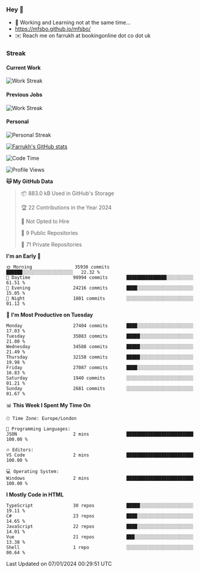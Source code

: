 ### Hey 👋

- 🏃 Working and Learning not at the same time...
- https://mfsbo.github.io/mfsbo/
- ✉️ Reach me on farrukh at bookingonline dot co dot uk

### Streak
#### Current Work
![Work Streak](https://streak-stats.demolab.com/?user=mfsbo)
#### Previous Jobs
![Work Streak](https://streak-stats.demolab.com/?user=farrukhcw)
#### Personal
![Personal Streak](https://streak-stats.demolab.com/?user=farrukhsubhani)

[![Farrukh's GitHub stats](https://github-readme-stats.vercel.app/api?username=mfsbo&hide=stars&count_private=true)](https://github.com/mfsbo/)

<!--START_SECTION:waka-->
![Code Time](http://img.shields.io/badge/Code%20Time-576%20hrs%2029%20mins-blue)

![Profile Views](http://img.shields.io/badge/Profile%20Views-0-blue)

**🐱 My GitHub Data** 

> 📦 883.0 kB Used in GitHub's Storage 
 > 
> 🏆 22 Contributions in the Year 2024
 > 
> 🚫 Not Opted to Hire
 > 
> 📜 9 Public Repositories 
 > 
> 🔑 71 Private Repositories 
 > 
**I'm an Early 🐤** 

```text
🌞 Morning                35930 commits       ██████░░░░░░░░░░░░░░░░░░░   22.32 % 
🌆 Daytime                98994 commits       ███████████████░░░░░░░░░░   61.51 % 
🌃 Evening                24216 commits       ████░░░░░░░░░░░░░░░░░░░░░   15.05 % 
🌙 Night                  1801 commits        ░░░░░░░░░░░░░░░░░░░░░░░░░   01.12 % 
```
📅 **I'm Most Productive on Tuesday** 

```text
Monday                   27404 commits       ████░░░░░░░░░░░░░░░░░░░░░   17.03 % 
Tuesday                  35083 commits       █████░░░░░░░░░░░░░░░░░░░░   21.80 % 
Wednesday                34588 commits       █████░░░░░░░░░░░░░░░░░░░░   21.49 % 
Thursday                 32158 commits       █████░░░░░░░░░░░░░░░░░░░░   19.98 % 
Friday                   27087 commits       ████░░░░░░░░░░░░░░░░░░░░░   16.83 % 
Saturday                 1940 commits        ░░░░░░░░░░░░░░░░░░░░░░░░░   01.21 % 
Sunday                   2681 commits        ░░░░░░░░░░░░░░░░░░░░░░░░░   01.67 % 
```


📊 **This Week I Spent My Time On** 

```text
🕑︎ Time Zone: Europe/London

💬 Programming Languages: 
JSON                     2 mins              █████████████████████████   100.00 % 

🔥 Editors: 
VS Code                  2 mins              █████████████████████████   100.00 % 

💻 Operating System: 
Windows                  2 mins              █████████████████████████   100.00 % 
```

**I Mostly Code in HTML** 

```text
TypeScript               30 repos            █████░░░░░░░░░░░░░░░░░░░░   19.11 % 
C#                       23 repos            ████░░░░░░░░░░░░░░░░░░░░░   14.65 % 
JavaScript               22 repos            ████░░░░░░░░░░░░░░░░░░░░░   14.01 % 
Vue                      21 repos            ███░░░░░░░░░░░░░░░░░░░░░░   13.38 % 
Shell                    1 repo              ░░░░░░░░░░░░░░░░░░░░░░░░░   00.64 % 
```




 Last Updated on 07/01/2024 00:29:51 UTC
<!--END_SECTION:waka-->
<!--
**mfsbo/mfsbo** is a ✨ _special_ ✨ repository because its `README.md` (this file) appears on your GitHub profile.

Here are some ideas to get you started:

- 🔭 I’m currently working on ...
- 🌱 I’m currently learning ...
- 👯 I’m looking to collaborate on ...
- 🤔 I’m looking for help with ...
- 💬 Ask me about ...
- 📫 How to reach me: ...
- 😄 Pronouns: ...
- ⚡ Fun fact: ...
-->
